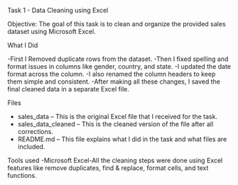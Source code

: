 Task 1 - Data Cleaning using Excel

Objective: The goal of this task is to clean and organize the provided sales dataset using Microsoft Excel.


What I Did

-First I Removed duplicate rows from the dataset.
-Then I fixed spelling and format issues in columns like gender, country, and state.
-I updated the date format across the column.
-I also renamed the column headers to keep them simple and consistent. 
-After making all these changes, I saved the final cleaned data in a separate Excel file.

Files
- sales_data – This is the original Excel file that I received for the task.
- sales_data_cleaned – This is the cleaned version of the file after all corrections.
- README.md – This file explains what I did in the task and what files are included.

Tools used
-Microsoft Excel-All the cleaning steps were done using Excel features like remove duplicates, find & replace, format cells, and text functions.